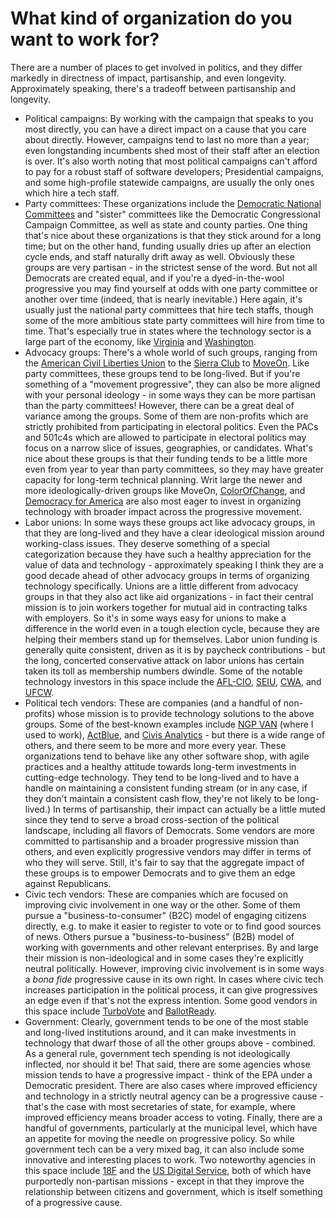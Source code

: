 # What kind of organization do you want to work for?

There are a number of places to get involved in politics, and they differ markedly in directness of impact, partisanship, and even longevity. Approximately speaking, there's a tradeoff between partisanship and longevity.

* Political campaigns: By working with the campaign that speaks to you most directly, you can have a direct impact on a cause that you care about directly. However, campaigns tend to last no more than a year; even longstanding incumbents shed most of their staff after an election is over. It's also worth noting that most political campaigns can't afford to pay for a robust staff of software developers; Presidential campaigns, and some high-profile statewide campaigns, are usually the only ones which hire a tech staff.
* Party committees: These organizations include the [Democratic National Committees](https://democrats.org/dnc-tech/) and "sister" committees like the Democratic Congressional Campaign Committee, as well as state and county parties. One thing that's nice about these organizations is that they stick around for a long time; but on the other hand, funding usually dries up after an election cycle ends, and staff naturally drift away as well. Obviously these groups are very partisan - in the strictest sense of the word. But not all Democrats are created equal, and if you're a dyed-in-the-wool progressive you may find yourself at odds with one party committee or another over time \(indeed, that is nearly inevitable.\) Here again, it's usually just the national party committees that hire tech staffs, though some of the more ambitious state party committees will hire from time to time. That's especially true in states where the technology sector is a large part of the economy, like [Virginia](https://vademocrats.org/) and [Washington](https://www.wa-democrats.org/).
* Advocacy groups: There's a whole world of such groups, ranging from the [American Civil Liberties Union](https://www.aclu.org/) to the [Sierra Club](https://www.sierraclub.org/) to [MoveOn](https://front.moveon.org/). Like party committees, these groups tend to be long-lived. But if you're something of a "movement progressive", they can also be more aligned with your personal ideology - in some ways they can be more partisan than the party committees! However, there can be a great deal of variance among the groups. Some of them are non-profits which are strictly prohibited from participating in electoral politics. Even the PACs and 501c4s which are allowed to participate in electoral politics may focus on a narrow slice of issues, geographies, or candidates. What's nice about these groups is that their funding tends to be a little more even from year to year than party committees, so they may have greater capacity for long-term technical planning. Writ large the newer and more ideologically-driven groups like MoveOn, [ColorOfChange](https://colorofchange.org/), and [Democracy for America](https://www.democracyforamerica.com/) are also most eager to invest in organizing technology with broader impact across the progressive movement.
* Labor unions: In some ways these groups act like advocacy groups, in that they are long-lived and they have a clear ideological mission around working-class issues. They deserve something of a special categorization because they have such a healthy appreciation for the value of data and technology - approximately speaking I think they are a good decade ahead of other advocacy groups in terms of organizing technology specifically. Unions are a little different from advocacy groups in that they also act like aid organizations - in fact their central mission is to join workers together for mutual aid in contracting talks with employers. So it's in some ways easy for unions to make a difference in the world even in a tough election cycle, because they are helping their members stand up for themselves. Labor union funding is generally quite consistent, driven as it is by paycheck contributions - but the long, concerted conservative attack on labor unions has certain taken its toll as membership numbers dwindle.  Some of the notable technology investors in this space include the [AFL-CIO](https://aflcio.org/), [SEIU](https://www.seiu.org/), [CWA](https://cwa-union.org/), and [UFCW](https://www.ufcw.org/).
* Political tech vendors: These are companies \(and a handful of non-profits\) whose mission is to provide technology solutions to the above groups. Some of the best-known examples include [NGP VAN](https://www.ngpvan.com/) \(where I used to work\), [ActBlue](https://secure.actblue.com/), and [Civis Analytics](https://www.civisanalytics.com/) - but there is a wide range of others, and there seem to be more and more every year. These organizations tend to behave like any other software shop, with agile practices and a healthy attitude towards long-term investments in cutting-edge technology. They tend to be long-lived and to have a handle on maintaining a consistent funding stream \(or in any case, if they don't maintain a consistent cash flow, they're not likely to be long-lived.\) In terms of partisanship, their impact can actually be a little muted since they tend to serve a broad cross-section of the political landscape, including all flavors of Democrats. Some vendors are more committed to partisanship and a broader progressive mission than others, and even explicitly progressive vendors may differ in terms of who they will serve. Still, it's fair to say that the aggregate impact of these groups is to empower Democrats and to give them an edge against Republicans.
* Civic tech vendors: These are companies which are focused on improving civic involvement in one way or the other. Some of them pursue a "business-to-consumer" (B2C) model of engaging citizens directly, e.g. to make it easier to register to vote or to find good sources of news. Others pursue a "business-to-business" (B2B) model of working with governments and other relevant enterprises. By and large their mission is non-ideological and in some cases they're explicitly neutral politically. However, improving civic involvement is in some ways a *bona fide* progressive cause in its own right. In cases where civic tech increases participation in the political process, it can give progressives an edge even if that's not the express intention. Some good vendors in this space include [TurboVote](https://turbovote.org/) and [BallotReady](https://www.ballotready.org/).
* Government: Clearly, government tends to be one of the most stable and long-lived institutions around, and it can make investments in technology that dwarf those of all the other groups above - combined. As a general rule, government tech spending is not ideologically inflected, nor should it be! That said, there are some agencies whose mission tends to have a progressive impact - think of the EPA under a Democratic president. There are also cases where improved efficiency and technology in a strictly neutral agency can be a progressive cause - that's the case with most secretaries of state, for example, where improved efficiency means broader access to voting. Finally, there are a handful of governments, particularly at the municipal level, which have an appetite for moving the needle on progressive policy. So while government tech can be a very mixed bag, it can also include some innovative and interesting places to work. Two noteworthy agencies in this space include [18F](https://18f.gsa.gov/) and the [US Digital Service](https://www.usds.gov/), both of which have purportedly non-partisan missions - except in that they improve the relationship between citizens and government, which is itself something of a progressive cause.

